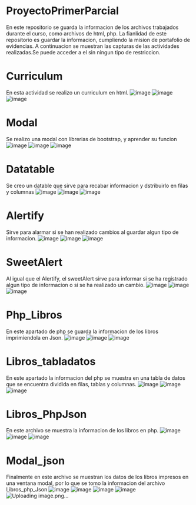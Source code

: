 # ProyectoPrimerParcial
En este repositorio se guarda la informacion de los archivos trabajados durante el curso, como archivos de html, php.
La fianlidad de este repositorio es guardar la informacion, cumpliendo la mision de portafolio de evidencias. 
A continuacion se muestran las capturas de las actividades realizadas.Se puede acceder a el sin ningun tipo de restriccion.
# Curriculum
En esta actividad se realizo un curriculum en html.
![image](https://github.com/YazlynT/ProyectoPrimerParcial/assets/159500082/139090e9-f668-4638-a45d-bca8ae33ad09)
![image](https://github.com/YazlynT/ProyectoPrimerParcial/assets/159500082/c5dd872f-f0a9-43b9-8591-675bc9a271c8)
![image](https://github.com/YazlynT/ProyectoPrimerParcial/assets/159500082/a759d924-eb60-49c1-993f-d1eb7876194c)

# Modal
Se realizo una modal con librerias de bootstrap, y aprender su funcion
![image](https://github.com/YazlynT/ProyectoPrimerParcial/assets/159500082/9b82a5c9-8d7e-4923-b5b3-c055e6dc9fe1)
![image](https://github.com/YazlynT/ProyectoPrimerParcial/assets/159500082/c656986a-c0d5-4b94-879f-6d1198d5c59f)
![image](https://github.com/YazlynT/ProyectoPrimerParcial/assets/159500082/21d49c41-a3fc-47ec-9e95-3c4eb2b4b035)

# Datatable
Se creo un datable que sirve para recabar informacion y dstribuirlo en filas y columnas
![image](https://github.com/YazlynT/ProyectoPrimerParcial/assets/159500082/49915caf-caf5-4738-9179-c8bbf4363532)
![image](https://github.com/YazlynT/ProyectoPrimerParcial/assets/159500082/3329e946-4a4b-4a69-8f9f-18d84724ad23)
![image](https://github.com/YazlynT/ProyectoPrimerParcial/assets/159500082/5b589237-6012-4450-8995-29fa5b2cc8fe)

# Alertify
Sirve para alarmar si se han realizado cambios al guardar algun tipo de informacion.
![image](https://github.com/YazlynT/ProyectoPrimerParcial/assets/159500082/3b5b339d-4af0-4e7a-a966-cb48332d2218)
![image](https://github.com/YazlynT/ProyectoPrimerParcial/assets/159500082/800e9ac7-8ec7-4f9c-bf0a-3ea6aca25c5a)
![image](https://github.com/YazlynT/ProyectoPrimerParcial/assets/159500082/33d4e896-6b17-4a20-b6bc-62c0021287f5)

# SweetAlert
Al igual que el Alertify, el sweetAlert sirve para informar si se ha registrado algun tipo de informacion o si se ha realizado un cambio.
![image](https://github.com/YazlynT/ProyectoPrimerParcial/assets/159500082/80d6aa97-79a1-45fe-8cdc-51d3131fdaab)
![image](https://github.com/YazlynT/ProyectoPrimerParcial/assets/159500082/e33b8d98-4108-43a5-af9c-700711406f6b)
![image](https://github.com/YazlynT/ProyectoPrimerParcial/assets/159500082/89fd8466-401e-471c-b938-c5270004acf0)


# Php_Libros
En este apartado de php se guarda la informacion de los libros imprimiendola en Json.
![image](https://github.com/YazlynT/ProyectoPrimerParcial/assets/159500082/e23d03a6-6784-460e-8fa4-ab4742cdde6e)
![image](https://github.com/YazlynT/ProyectoPrimerParcial/assets/159500082/f2fc469b-cc7e-487e-b466-8e8ad9e751e6)
![image](https://github.com/YazlynT/ProyectoPrimerParcial/assets/159500082/be4011e3-6ffb-40d4-81e4-6ccb0c04ec79)

# Libros_tabladatos
En este apartado la informacion del php se muestra en una tabla de datos que se encuentra dividida en filas, tablas y columnas.
![image](https://github.com/YazlynT/ProyectoPrimerParcial/assets/159500082/704a3e97-76bd-4302-865b-cb9ecc1ee826)
![image](https://github.com/YazlynT/ProyectoPrimerParcial/assets/159500082/688cd4bd-0505-400c-97a9-219e19fe0401)
![image](https://github.com/YazlynT/ProyectoPrimerParcial/assets/159500082/25b10f03-0ccb-4bee-9087-d009e9d14535)

# Libros_PhpJson
En este archivo se muestra la informacion de los libros en php.
![image](https://github.com/YazlynT/ProyectoPrimerParcial/assets/159500082/cf772690-fbca-4858-bdf2-d2968f321717)
![image](https://github.com/YazlynT/ProyectoPrimerParcial/assets/159500082/be25329e-9217-41b6-9095-a247d9d84eb8)
![image](https://github.com/YazlynT/ProyectoPrimerParcial/assets/159500082/e6252aa2-9cee-494d-84e7-b469537f3c2c)

# Modal_json
Finalmente en este archivo se muestran los datos de los libros impresos en una ventana modal, por lo que se tomo la informacion del archivo Libros_php_Json
![image](https://github.com/YazlynT/ProyectoPrimerParcial/assets/159500082/ce29a79f-eb05-4af4-a49b-0d27c3709e04)
![image](https://github.com/YazlynT/ProyectoPrimerParcial/assets/159500082/24a03c34-0a5f-4b69-a27a-301d02a57aa4)
![image](https://github.com/YazlynT/ProyectoPrimerParcial/assets/159500082/82d0be21-fe53-4957-b8fc-cf46b6140a62)
![image](https://github.com/YazlynT/ProyectoPrimerParcial/assets/159500082/c19fdf33-b07f-4543-89a8-4f6d9328a4fa)
![Uploading image.png…]()

